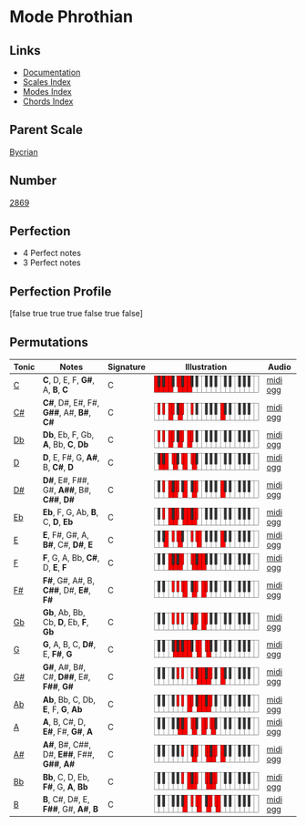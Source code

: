 # Mode Phrothian

## Links

- [Documentation](index.md)
- [Scales Index](Scales.md)
- [Modes Index](Modes.md)
- [Chords Index](Chords.md)

## Parent Scale

[Bycrian](ScaleBycrian.md)

## Number

[2869](https://ianring.com/musictheory/scales/2869)

## Perfection

- 4 Perfect notes
- 3 Perfect notes

## Perfection Profile

[false true true true false true false]

## Permutations

| Tonic | Notes | Signature | Illustration | Audio |
|-------|-------|-----------|--------------|-------|
| [C](ModeCNaturalPhrothian.md) | **C**, D, E, F, **G#**, A, **B**, **C** | C | ![CNaturalPhrothian](ModeCNaturalPhrothian.png) | [midi](ModeCNaturalPhrothian.mid) [ogg](ModeCNaturalPhrothian.ogg) |
| [C#](ModeCSharpPhrothian.md) | **C#**, D#, E#, F#, **G##**, A#, **B#**, **C#** | C | ![CSharpPhrothian](ModeCSharpPhrothian.png) | [midi](ModeCSharpPhrothian.mid) [ogg](ModeCSharpPhrothian.ogg) |
| [Db](ModeDFlatPhrothian.md) | **Db**, Eb, F, Gb, **A**, Bb, **C**, **Db** | C | ![DFlatPhrothian](ModeDFlatPhrothian.png) | [midi](ModeDFlatPhrothian.mid) [ogg](ModeDFlatPhrothian.ogg) |
| [D](ModeDNaturalPhrothian.md) | **D**, E, F#, G, **A#**, B, **C#**, **D** | C | ![DNaturalPhrothian](ModeDNaturalPhrothian.png) | [midi](ModeDNaturalPhrothian.mid) [ogg](ModeDNaturalPhrothian.ogg) |
| [D#](ModeDSharpPhrothian.md) | **D#**, E#, F##, G#, **A##**, B#, **C##**, **D#** | C | ![DSharpPhrothian](ModeDSharpPhrothian.png) | [midi](ModeDSharpPhrothian.mid) [ogg](ModeDSharpPhrothian.ogg) |
| [Eb](ModeEFlatPhrothian.md) | **Eb**, F, G, Ab, **B**, C, **D**, **Eb** | C | ![EFlatPhrothian](ModeEFlatPhrothian.png) | [midi](ModeEFlatPhrothian.mid) [ogg](ModeEFlatPhrothian.ogg) |
| [E](ModeENaturalPhrothian.md) | **E**, F#, G#, A, **B#**, C#, **D#**, **E** | C | ![ENaturalPhrothian](ModeENaturalPhrothian.png) | [midi](ModeENaturalPhrothian.mid) [ogg](ModeENaturalPhrothian.ogg) |
| [F](ModeFNaturalPhrothian.md) | **F**, G, A, Bb, **C#**, D, **E**, **F** | C | ![FNaturalPhrothian](ModeFNaturalPhrothian.png) | [midi](ModeFNaturalPhrothian.mid) [ogg](ModeFNaturalPhrothian.ogg) |
| [F#](ModeFSharpPhrothian.md) | **F#**, G#, A#, B, **C##**, D#, **E#**, **F#** | C | ![FSharpPhrothian](ModeFSharpPhrothian.png) | [midi](ModeFSharpPhrothian.mid) [ogg](ModeFSharpPhrothian.ogg) |
| [Gb](ModeGFlatPhrothian.md) | **Gb**, Ab, Bb, Cb, **D**, Eb, **F**, **Gb** | C | ![GFlatPhrothian](ModeGFlatPhrothian.png) | [midi](ModeGFlatPhrothian.mid) [ogg](ModeGFlatPhrothian.ogg) |
| [G](ModeGNaturalPhrothian.md) | **G**, A, B, C, **D#**, E, **F#**, **G** | C | ![GNaturalPhrothian](ModeGNaturalPhrothian.png) | [midi](ModeGNaturalPhrothian.mid) [ogg](ModeGNaturalPhrothian.ogg) |
| [G#](ModeGSharpPhrothian.md) | **G#**, A#, B#, C#, **D##**, E#, **F##**, **G#** | C | ![GSharpPhrothian](ModeGSharpPhrothian.png) | [midi](ModeGSharpPhrothian.mid) [ogg](ModeGSharpPhrothian.ogg) |
| [Ab](ModeAFlatPhrothian.md) | **Ab**, Bb, C, Db, **E**, F, **G**, **Ab** | C | ![AFlatPhrothian](ModeAFlatPhrothian.png) | [midi](ModeAFlatPhrothian.mid) [ogg](ModeAFlatPhrothian.ogg) |
| [A](ModeANaturalPhrothian.md) | **A**, B, C#, D, **E#**, F#, **G#**, **A** | C | ![ANaturalPhrothian](ModeANaturalPhrothian.png) | [midi](ModeANaturalPhrothian.mid) [ogg](ModeANaturalPhrothian.ogg) |
| [A#](ModeASharpPhrothian.md) | **A#**, B#, C##, D#, **E##**, F##, **G##**, **A#** | C | ![ASharpPhrothian](ModeASharpPhrothian.png) | [midi](ModeASharpPhrothian.mid) [ogg](ModeASharpPhrothian.ogg) |
| [Bb](ModeBFlatPhrothian.md) | **Bb**, C, D, Eb, **F#**, G, **A**, **Bb** | C | ![BFlatPhrothian](ModeBFlatPhrothian.png) | [midi](ModeBFlatPhrothian.mid) [ogg](ModeBFlatPhrothian.ogg) |
| [B](ModeBNaturalPhrothian.md) | **B**, C#, D#, E, **F##**, G#, **A#**, **B** | C | ![BNaturalPhrothian](ModeBNaturalPhrothian.png) | [midi](ModeBNaturalPhrothian.mid) [ogg](ModeBNaturalPhrothian.ogg) |
